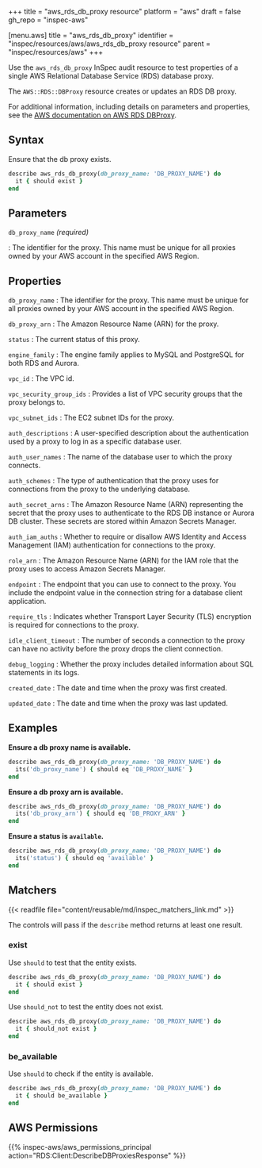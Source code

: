 +++
title = "aws_rds_db_proxy resource"
platform = "aws"
draft = false
gh_repo = "inspec-aws"

[menu.aws]
title = "aws_rds_db_proxy"
identifier = "inspec/resources/aws/aws_rds_db_proxy resource"
parent = "inspec/resources/aws"
+++

Use the `aws_rds_db_proxy` InSpec audit resource to test properties of a single AWS Relational Database Service (RDS) database proxy.

The `AWS::RDS::DBProxy` resource creates or updates an RDS DB proxy.

For additional information, including details on parameters and properties, see the [AWS documentation on AWS RDS DBProxy](https://docs.aws.amazon.com/AWSCloudFormation/latest/UserGuide/aws-resource-rds-dbproxy.html).

## Syntax

Ensure that the db proxy exists.

```ruby
describe aws_rds_db_proxy(db_proxy_name: 'DB_PROXY_NAME') do
  it { should exist }
end
```

## Parameters

`db_proxy_name` _(required)_

: The identifier for the proxy. This name must be unique for all proxies owned by your AWS account in the specified AWS Region.

## Properties

`db_proxy_name`
: The identifier for the proxy. This name must be unique for all proxies owned by your AWS account in the specified AWS Region.

`db_proxy_arn`
: The Amazon Resource Name (ARN) for the proxy.

`status`
: The current status of this proxy.

`engine_family`
: The engine family applies to MySQL and PostgreSQL for both RDS and Aurora.

`vpc_id`
: The VPC id.

`vpc_security_group_ids`
: Provides a list of VPC security groups that the proxy belongs to.

`vpc_subnet_ids`
: The EC2 subnet IDs for the proxy.

`auth_descriptions`
: A user-specified description about the authentication used by a proxy to log in as a specific database user.

`auth_user_names`
: The name of the database user to which the proxy connects.

`auth_schemes`
: The type of authentication that the proxy uses for connections from the proxy to the underlying database.

`auth_secret_arns`
: The Amazon Resource Name (ARN) representing the secret that the proxy uses to authenticate to the RDS DB instance or Aurora DB cluster. These secrets are stored within Amazon Secrets Manager.

`auth_iam_auths`
: Whether to require or disallow AWS Identity and Access Management (IAM) authentication for connections to the proxy.

`role_arn`
: The Amazon Resource Name (ARN) for the IAM role that the proxy uses to access Amazon Secrets Manager.

`endpoint`
: The endpoint that you can use to connect to the proxy. You include the endpoint value in the connection string for a database client application.

`require_tls`
: Indicates whether Transport Layer Security (TLS) encryption is required for connections to the proxy.

`idle_client_timeout`
: The number of seconds a connection to the proxy can have no activity before the proxy drops the client connection.

`debug_logging`
: Whether the proxy includes detailed information about SQL statements in its logs.

`created_date`
: The date and time when the proxy was first created.

`updated_date`
: The date and time when the proxy was last updated.

## Examples

**Ensure a db proxy name is available.**

```ruby
describe aws_rds_db_proxy(db_proxy_name: 'DB_PROXY_NAME') do
  its('db_proxy_name') { should eq 'DB_PROXY_NAME' }
end
```

**Ensure a db proxy arn is available.**

```ruby
describe aws_rds_db_proxy(db_proxy_name: 'DB_PROXY_NAME') do
  its('db_proxy_arn') { should eq 'DB_PROXY_ARN' }
end
```

**Ensure a status is `available`.**

```ruby
describe aws_rds_db_proxy(db_proxy_name: 'DB_PROXY_NAME') do
  its('status') { should eq 'available' }
end
```

## Matchers

{{< readfile file="content/reusable/md/inspec_matchers_link.md" >}}

The controls will pass if the `describe` method returns at least one result.

### exist

Use `should` to test that the entity exists.

```ruby
describe aws_rds_db_proxy(db_proxy_name: 'DB_PROXY_NAME') do
  it { should exist }
end
```

Use `should_not` to test the entity does not exist.

```ruby
describe aws_rds_db_proxy(db_proxy_name: 'DB_PROXY_NAME') do
  it { should_not exist }
end
```

### be_available

Use `should` to check if the entity is available.

```ruby
describe aws_rds_db_proxy(db_proxy_name: 'DB_PROXY_NAME') do
  it { should be_available }
end
```

## AWS Permissions

{{% inspec-aws/aws_permissions_principal action="RDS:Client:DescribeDBProxiesResponse" %}}
